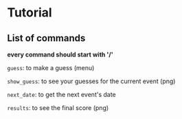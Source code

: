 # Tutorial

## List of commands

**every command should start with '/'**

`guess`: to make a guess (menu)

`show_guess`: to see your guesses for the current event (png)

`next_date`: to get the next event's date

`results`: to see the final score (png)


